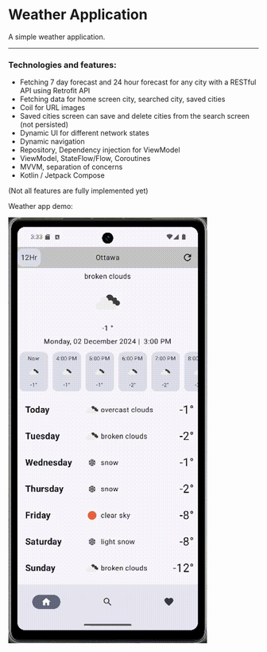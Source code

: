 # Weather Application

A simple weather application.

---

### Technologies and features:

- Fetching 7 day forecast and 24 hour forecast for any city with a RESTful API using Retrofit API
- Fetching data for home screen city, searched city, saved cities 
- Coil for URL images
- Saved cities screen can save and delete cities from the search screen  (not persisted)
- Dynamic UI for different network states
- Dynamic navigation
- Repository, Dependency injection for ViewModel
- ViewModel, StateFlow/Flow, Coroutines
- MVVM, separation of concerns
- Kotlin / Jetpack Compose

(Not all features are fully implemented yet)

Weather app demo:

![me](https://github.com/Kealeyl/Weather-app/blob/main/WeatherAppDemo.gif)
